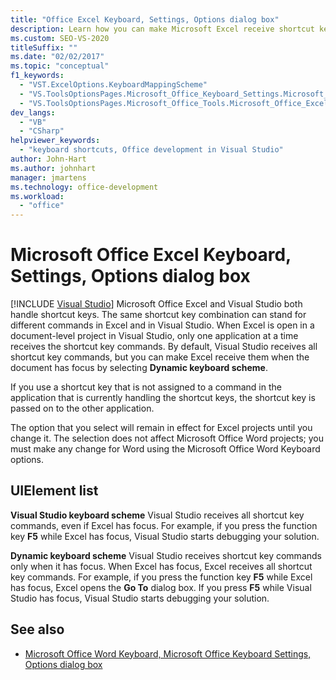 ```yaml
---
title: "Office Excel Keyboard, Settings, Options dialog box"
description: Learn how you can make Microsoft Excel receive shortcut key commands when the document has focus by selecting Dynamic keyboard scheme.
ms.custom: SEO-VS-2020
titleSuffix: ""
ms.date: "02/02/2017"
ms.topic: "conceptual"
f1_keywords:
  - "VST.ExcelOptions.KeyboardMappingScheme"
  - "VS.ToolsOptionsPages.Microsoft_Office_Keyboard_Settings.Microsoft_Office_Excel_Keyboard"
  - "VS.ToolsOptionsPages.Microsoft_Office_Tools.Microsoft_Office_Excel.Keyboard"
dev_langs:
  - "VB"
  - "CSharp"
helpviewer_keywords:
  - "keyboard shortcuts, Office development in Visual Studio"
author: John-Hart
ms.author: johnhart
manager: jmartens
ms.technology: office-development
ms.workload:
  - "office"
---
```

# Microsoft Office Excel Keyboard, Settings, Options dialog box

 [!INCLUDE [Visual Studio](~/includes/applies-to-version/vs-not-mac.md)]
  Microsoft Office Excel and Visual Studio both handle shortcut keys. The same shortcut key combination can stand for different commands in Excel and in Visual Studio. When Excel is open in a document-level project in Visual Studio, only one application at a time receives the shortcut key commands. By default, Visual Studio receives all shortcut key commands, but you can make Excel receive them when the document has focus by selecting **Dynamic keyboard scheme**.

 If you use a shortcut key that is not assigned to a command in the application that is currently handling the shortcut keys, the shortcut key is passed on to the other application.

 The option that you select will remain in effect for Excel projects until you change it. The selection does not affect Microsoft Office Word projects; you must make any change for Word using the Microsoft Office Word Keyboard options.

## UIElement list
 **Visual Studio keyboard scheme**
 Visual Studio receives all shortcut key commands, even if Excel has focus. For example, if you press the function key **F5** while Excel has focus, Visual Studio starts debugging your solution.

 **Dynamic keyboard scheme**
 Visual Studio receives shortcut key commands only when it has focus. When Excel has focus, Excel receives all shortcut key commands. For example, if you press the function key **F5** while Excel has focus, Excel opens the **Go To** dialog box. If you press **F5** while Visual Studio has focus, Visual Studio starts debugging your solution.

## See also
- [Microsoft Office Word Keyboard, Microsoft Office Keyboard Settings, Options dialog box](../vsto/microsoft-office-word-keyboard-microsoft-office-keyboard-settings-options-dialog-box.md)
